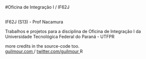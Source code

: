 #Oficina de Integração I / IF62J


<br>IF62J (S13) - Prof Nacamura <br>

Trabalhos e projetos para a disciplina de Oficina de Integração I da Universidade Tecnológica Federal do Paraná - UTFPR 
<br>

more credits in the source-code too.<br>
<a href="http://guilmour.com"> guilmour.com </a> / <a href="http://twitter.com/guilmour">  twitter.com/guilmour </a>
R
